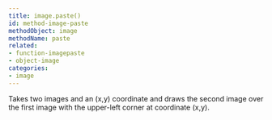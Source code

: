 ```yaml
---
title: image.paste()
id: method-image-paste
methodObject: image
methodName: paste
related:
- function-imagepaste
- object-image
categories:
- image
---
```


Takes two images and an (x,y) coordinate and draws the second image over the first image with the upper-left corner at coordinate (x,y).
